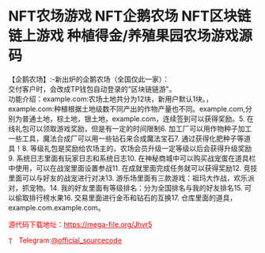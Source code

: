 # NFT农场游戏  NFT企鹅农场 NFT区块链链上游戏 种植得金/养殖果园农场游戏源码

【企鹅农场】:-新出炉的企鹅农场（全国仅此一家）：<br>交付客户时，会改成TP钱包自动登录的"区块链链游"。<br>功能介绍：example.com:农场土地共分为12块，新用户默认1块。，example.com:种植根据土地级数不同产出的作物产量也不同。example.com,分别为普通土地，棕土地，银土地，example.com，连续签到可以获得奖励。5. 在线礼包可以领取游戏奖励，但是有一定的时间限制6. 加工厂可以用作物种子加工一些工具，魔法合成厂可以用一些钻石来合成魔法宝石7. 通过获得化肥种子等道具！8. 等级礼包是奖励给农场主的，农场会员升级一定等级以后会获得升级奖励9. 系统日志里面有玩家日志和系统日志10. 在神秘商城中可以购买战宠蛋在道具栏中使用，可以在战宠里面设置参战11. 在成就里面完成任务就可以获得奖励12. 竞技里面可以与好友的战宠进行对决13. 游乐场里面有三款游戏：祖玛大作战，欢乐派对，抓宠物。14. 我的好友里面有等级排名：分为全国排名与我的好友排名15. 可以偷取排行榜水果16. 交易里面进行金币和钻石的互换17. 仓库里面的道具，example.com.example.com。<br>


<p style="color: red;">源代码下载地址：<a href="https://mega-file.org/Jhvr5" style="color: red;">https://mega-file.org/Jhvr5</a></p><p style="color: red;"><img src="https://cdn-icons-png.flaticon.com/512/2111/2111646.png" alt="Telegram Icon" style="width: 16px; vertical-align: middle; margin-right: 5px;">Telegram:<a href="https://t.me/official_sourcecode" style="color: red;">@official_sourcecode</a></p>